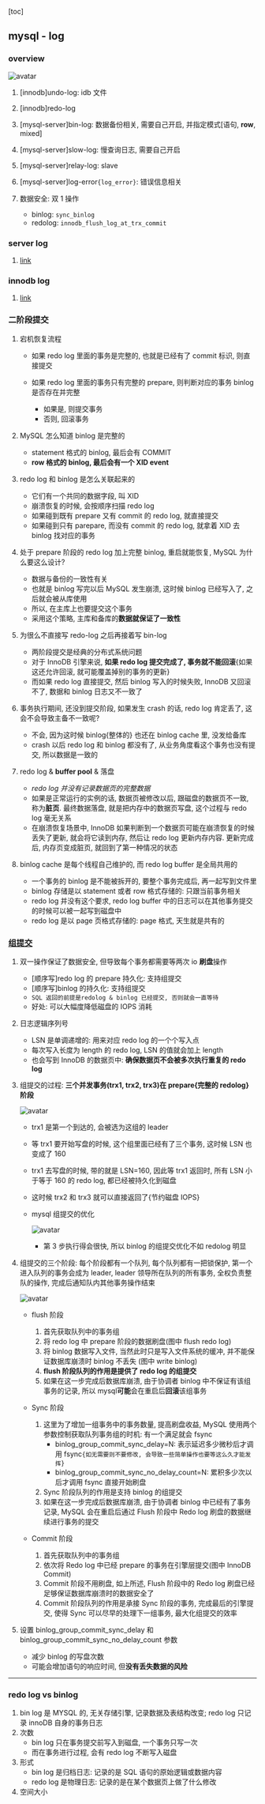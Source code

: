 [toc]

## mysql - log

### overview

![avatar](/static/image/mysql/log-mysql.png)

1. [innodb]undo-log: idb 文件
2. [innodb]redo-log
3. [mysql-server]bin-log: 数据备份相关, 需要自己开启, 并指定模式[语句, **row**, mixed]
4. [mysql-server]slow-log: 慢查询日志, 需要自己开启
5. [mysql-server]relay-log: slave
6. [mysql-server]log-error`{log_error}`: 错误信息相关
7. 数据安全: 双 1 操作

   - binlog: `sync_binlog`
   - redolog: `innodb_flush_log_at_trx_commit`

### server log

1. [link](../05.server/log/readme.md)

### innodb log

1. [link](../06.engine/log/readme.md)

### 二阶段提交

1. 宕机恢复流程

   - 如果 redo log 里面的事务是完整的, 也就是已经有了 commit 标识, 则直接提交
   - 如果 redo log 里面的事务只有完整的 prepare, 则判断对应的事务 binlog 是否存在并完整

     - 如果是, 则提交事务
     - 否则, 回滚事务

2. MySQL 怎么知道 binlog 是完整的

   - statement 格式的 binlog, 最后会有 COMMIT
   - **row 格式的 binlog, 最后会有一个 XID event**

3. redo log 和 binlog 是怎么关联起来的

   - 它们有一个共同的数据字段, 叫 XID
   - 崩溃恢复的时候, 会按顺序扫描 redo log
   - 如果碰到既有 prepare 又有 commit 的 redo log, 就直接提交
   - 如果碰到只有 parepare, 而没有 commit 的 redo log, 就拿着 XID 去 binlog 找对应的事务

4. 处于 prepare 阶段的 redo log 加上完整 binlog, 重启就能恢复, MySQL 为什么要这么设计?

   - 数据与备份的一致性有关
   - 也就是 binlog 写完以后 MySQL 发生崩溃, 这时候 binlog 已经写入了, 之后就会被从库使用
   - 所以, 在主库上也要提交这个事务
   - 采用这个策略, 主库和备库的**数据就保证了一致性**

5. 为很么不直接写 redo-log 之后再接着写 bin-log

   - 两阶段提交是经典的分布式系统问题
   - 对于 InnoDB 引擎来说, **如果 redo log 提交完成了, 事务就不能回滚**{如果这还允许回滚, 就可能覆盖掉别的事务的更新}
   - 而如果 redo log 直接提交, 然后 binlog 写入的时候失败, InnoDB 又回滚不了, 数据和 binlog 日志又不一致了

6. 事务执行期间, 还没到提交阶段, 如果发生 crash 的话, redo log 肯定丢了, 这会不会导致主备不一致呢?

   - 不会, 因为这时候 binlog{整体的} 也还在 binlog cache 里, 没发给备库
   - crash 以后 redo log 和 binlog 都没有了, 从业务角度看这个事务也没有提交, 所以数据是一致的

7. redo log & **buffer pool** & 落盘

   - _redo log 并没有记录数据页的完整数据_
   - 如果是正常运行的实例的话, 数据页被修改以后, 跟磁盘的数据页不一致, 称为**脏页**. 最终数据落盘, 就是把内存中的数据页写盘, 这个过程与 redo log 毫无关系
   - 在崩溃恢复场景中, InnoDB 如果判断到一个数据页可能在崩溃恢复的时候丢失了更新, 就会将它读到内存, 然后让 redo log 更新内存内容. 更新完成后, 内存页变成脏页, 就回到了第一种情况的状态

8. binlog cache 是每个线程自己维护的, 而 redo log buffer 是全局共用的

   - 一个事务的 binlog 是不能被拆开的, 要整个事务完成后, 再一起写到文件里
   - binlog 存储是以 statement 或者 row 格式存储的: 只跟当前事务相关
   - redo log 并没有这个要求, redo log buffer 中的日志可以在其他事务提交的时候可以被一起写到磁盘中
   - redo log 是以 page 页格式存储的: page 格式, 天生就是共有的

### [组提交](https://blog.csdn.net/weixin_34847632/article/details/113599866)

1. 双一操作保证了数据安全, 但导致每个事务都需要等两次 io **刷盘**操作

   - [顺序写]redo log 的 prepare 持久化: 支持组提交
   - [顺序写]binlog 的持久化: 支持组提交
   - `SQL 返回的前提是redolog & binlog 已经提交, 否则就会一直等待`
   - 好处: 可以大幅度降低磁盘的 IOPS 消耗

2. 日志逻辑序列号

   - LSN 是单调递增的: 用来对应 redo log 的一个个写入点
   - 每次写入长度为 length 的 redo log, LSN 的值就会加上 length
   - 也会写到 InnoDB 的数据页中: **确保数据页不会被多次执行重复的 redo log**

3. 组提交的过程: **三个并发事务(trx1, trx2, trx3)在 prepare{完整的 redolog} 阶段**

   ![avatar](/static/image/mysql/mysql-group-commit.png)

   - trx1 是第一个到达的, 会被选为这组的 leader
   - 等 trx1 要开始写盘的时候, 这个组里面已经有了三个事务, 这时候 LSN 也变成了 160
   - trx1 去写盘的时候, 带的就是 LSN=160, 因此等 trx1 返回时, 所有 LSN 小于等于 160 的 redo log, 都已经被持久化到磁盘
   - 这时候 trx2 和 trx3 就可以直接返回了{节约磁盘 IOPS}
   - mysql 组提交的优化

     ![avatar](/static/image/mysql/mysql-group-commit-optimize.png)

     - 第 3 步执行得会很快, 所以 binlog 的组提交优化不如 redolog 明显

4. 组提交的三个阶段: 每个阶段都有一个队列, 每个队列都有一把锁保护, 第一个进入队列的事务会成为 leader, leader 领导所在队列的所有事务, 全权负责整队的操作, 完成后通知队内其他事务操作结束

   ![avatar](/static/image/mysql/mysql-config-group.gif)

   - flush 阶段

     1. 首先获取队列中的事务组
     2. 将 redo log 中 prepare 阶段的数据刷盘(图中 flush redo log)
     3. 将 binlog 数据写入文件, 当然此时只是写入文件系统的缓冲, 并不能保证数据库崩溃时 binlog 不丢失 (图中 write binlog)
     4. **flush 阶段队列的作用是提供了 redo log 的组提交**
     5. 如果在这一步完成后数据库崩溃, 由于协调者 binlog 中不保证有该组事务的记录, 所以 mysql**可能**会在重启后**回滚**该组事务

   - Sync 阶段

     1. 这里为了增加一组事务中的事务数量, 提高刷盘收益, MySQL 使用两个参数控制获取队列事务组的时机: 有一个满足就会 fsync
        - binlog_group_commit_sync_delay=N: 表示延迟多少微秒后才调用 fsync`{如无需要则不要修改, 会导致一些简单操作也要等这么久才能发挥}`
        - binlog_group_commit_sync_no_delay_count=N: 累积多少次以后才调用 fsync 直接开始刷盘
     2. Sync 阶段队列的作用是支持 binlog 的组提交
     3. 如果在这一步完成后数据库崩溃, 由于协调者 binlog 中已经有了事务记录, MySQL 会在重启后通过 Flush 阶段中 Redo log 刷盘的数据继续进行事务的提交

   - Commit 阶段

     1. 首先获取队列中的事务组
     2. 依次将 Redo log 中已经 prepare 的事务在引擎层提交(图中 InnoDB Commit)
     3. Commit 阶段不用刷盘, 如上所述, Flush 阶段中的 Redo log 刷盘已经足够保证数据库崩溃时的数据安全了
     4. Commit 阶段队列的作用是承接 Sync 阶段的事务, 完成最后的引擎提交, 使得 Sync 可以尽早的处理下一组事务, 最大化组提交的效率

5. 设置 binlog_group_commit_sync_delay 和 binlog_group_commit_sync_no_delay_count 参数

   - 减少 binlog 的写盘次数
   - 可能会增加语句的响应时间, 但**没有丢失数据的风险**

---

### redo log vs binlog

1. bin log 是 MYSQL 的, 无关存储引擎, 记录数据及表结构改变; redo log 只记录 innoDB 自身的事务日志
2. 次数
   - bin log 只在事务提交前写入到磁盘, 一个事务只写一次
   - 而在事务进行过程, 会有 redo log 不断写入磁盘
3. 形式
   - bin log 是归档日志: 记录的是 SQL 语句的原始逻辑或数据内容
   - redo log 是物理日志: 记录的是在某个数据页上做了什么修改
4. 空间大小
